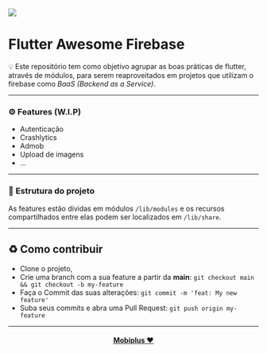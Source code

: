 # ![](https://raw.githubusercontent.com/flutter/website/master/src/_assets/image/flutter-lockup-bg.jpg)
# Flutter Awesome Firebase

:bulb: Este repositório tem como objetivo agrupar as boas práticas de flutter, através de módulos, para serem reaproveitados em projetos que utilizam o firebase como _BaaS (Backend as a Service)_.

---
### :gear: Features (W.I.P)
- Autenticação
- Crashlytics
- Admob
- Upload de imagens
- ...

---

### :notebook: Estrutura do projeto
As features estão dividas em módulos `/lib/modules` e os recursos compartilhados entre elas podem ser localizados em `/lib/share`.

---
## :recycle: Como contribuir

- Clone o projeto,
- Crie uma branch com a sua feature a partir da **main**: `git checkout main && git checkout -b my-feature`
- Faça o Commit das suas alterações: `git commit -m 'feat: My new feature'`
- Suba seus commits e abra uma Pull Request: `git push origin my-feature`
---
#### <center>[Mobiplus :heart:](https://www.mobiplus.com.br)</center> 